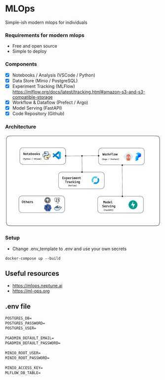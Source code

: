 # MLOps
Simple-ish modern mlops for individuals

### Requirements for modern mlops
- Free and open source
- Simple to deploy

### Components
- [X] Notebooks / Analysis (VSCode / Python)
- [x] Data Store (Minio / PostgreSQL) 
- [x] Experiment Tracking (MLFlow) https://mlflow.org/docs/latest/tracking.html#amazon-s3-and-s3-compatible-storage
- [x] Workflow & Dataflow (Prefect / Argo)
- [x] Model Serving (FastAPI)
- [X] Code Repository (Github)

### Architecture
![Alt text](assets/architecture.png)

### Setup
- Change .env_template to .env and use your own secrets
```
docker-compose up --build
```

## Useful resources
- https://mlops.neptune.ai
- https://ml-ops.org

## .env file
```
POSTGRES_DB=
POSTGRES_PASSWORD=
POSTGRES_USER=

PGADMIN_DEFAULT_EMAIL=
PGADMIN_DEFAULT_PASSWORD=

MINIO_ROOT_USER=
MINIO_ROOT_PASSWORD= 

MINIO_ACCESS_KEY=
MLFLOW_DB_TABLE=
```
